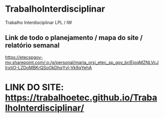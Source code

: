 # TrabalhoInterdisciplinar
Trabalho Interdisciplinar LPL / IW 

## Link de todo o planejamento / mapa do site / relatório semanal

https://etecspgov-my.sharepoint.com/:o:/g/personal/maria_orsi_etec_sp_gov_br/EjoqMZNLVcJIrxtiO-LZDoMBKrQSoOkDhqYvl-Vk9qYehA


# LINK DO SITE: https://trabalhoetec.github.io/TrabalhoInterdisciplinar/
